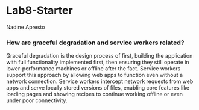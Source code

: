 # Lab8-Starter

Nadine Apresto

### How are graceful degradation and service workers related?

Graceful degradation is the design process of first, building the application with full functionality implemented first, then ensuring they still operate in lower-performance machines or offline after the fact. Service workers support this approach by allowing web apps to function even without a network connection. Service workers intercept network requests from web apps and serve locally stored versions of files, enabling core features like loading pages and showing recipes to continue working offline or even under poor connectivity. 
